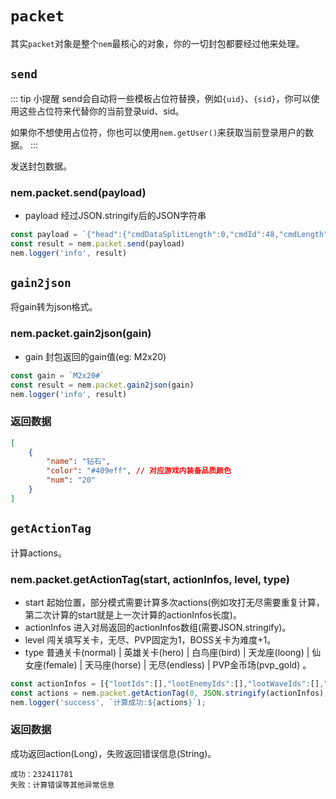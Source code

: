 # `packet` <Badge type="info" text="Object" />

其实`packet`对象是整个`nem`最核心的对象，你的一切封包都要经过他来处理。

## `send` <Badge type="info" text="function" />

::: tip 小提醒
send会自动将一些模板占位符替换，例如`{uid}`、`{sid}`，你可以使用这些占位符来代替你的当前登录uid、sid。

如果你不想使用占位符，你也可以使用`nem.getUser()`来获取当前登录用户的数据。
:::

发送封包数据。

### nem.packet.send(payload)

- payload <Badge type="info" text="String" /> 经过JSON.stringify后的JSON字符串


```javascript
const payload = `{"head":{"cmdDataSplitLength":0,"cmdId":48,"cmdLength":0,"cmdSequence":"{cmdSequence}","cmdVersion":4,"headVersion":0,"timestamp":"{timestamp}","crcVerify":0,"platform":0,"reconnect":false,"sid":"{sid}","uid":"{uid}"},"type":1,"id":1,"subId":0,"targets":[{"type":11,"sd_id":1,"quality":2,"level":0},{"type":11,"sd_id":2,"quality":2,"level":0},{"type":11,"sd_id":3,"quality":2,"level":0}],"md5s":[],"fuid":"0","pvpAreaId":-1}`
const result = nem.packet.send(payload)
nem.logger('info', result)
```

## `gain2json` <Badge type="info" text="function" />

将gain转为json格式。

### nem.packet.gain2json(gain)

- gain <Badge type="info" text="String" /> 封包返回的gain值(eg: M2x20)

```javascript
const gain = `M2x20#`
const result = nem.packet.gain2json(gain)
nem.logger('info', result)
```

### 返回数据

```json
[
    {
        "name": "钻石",
        "color": "#409eff", // 对应游戏内装备品质颜色
        "num": "20"
    }
]
```


## `getActionTag` <Badge type="info" text="function" />

计算actions。

### nem.packet.getActionTag(start, actionInfos, level, type)

- start <Badge type="info" text="Integer" /> 起始位置，部分模式需要计算多次actions(例如攻打无尽需要重复计算，第二次计算的start就是上一次计算的actionInfos长度)。
- actionInfos <Badge type="info" text="String" /> 进入对局返回的actionInfos数组(需要JSON.stringify)。
- level <Badge type="info" text="Integer" /> 闯关填写关卡，无尽、PVP固定为1，BOSS关卡为难度+1。
- type <Badge type="info" text="String" /> 普通关卡(normal) | 英雄关卡(hero) | 白鸟座(bird) | 天龙座(loong) | 仙女座(female) | 天马座(horse) | 无尽(endless) | PVP金币场(pvp_gold) 。


```javascript
const actionInfos = [{"lootIds":[],"lootEnemyIds":[],"lootWaveIds":[],"norId":2},...]
const actions = nem.packet.getActionTag(0, JSON.stringify(actionInfos),1, 'pvp_gold');
nem.logger('success', `计算成功:${actions}`);
```

### 返回数据

成功返回action(Long)，失败返回错误信息(String)。
```
成功：232411781
失败：计算错误等其他异常信息
```